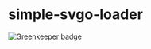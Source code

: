 # simple-svgo-loader

[![Greenkeeper badge](https://badges.greenkeeper.io/tranotheron/simple-svgo-loader.svg)](https://greenkeeper.io/)
